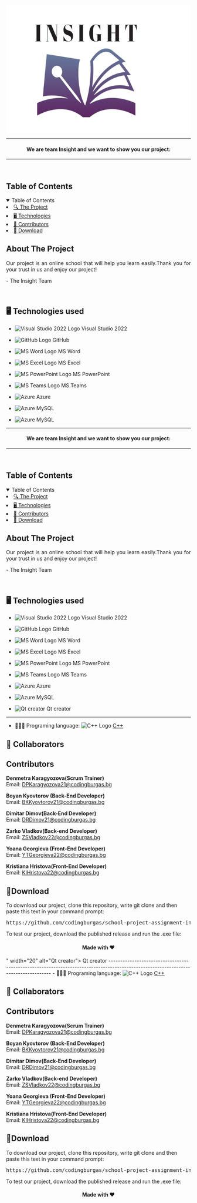 <p align="center">
     <img align="center" src="./Resources/Images/Insight-logo.png" alt="Insight logo" width="550", height="350">
</p>
    
    
<hr>
    <h4 align="center">We are team Insight and we want to show you our project:</h4>

<hr>


<br>
    
<!-- 📋 TABLE OF CONTENTS -->
<h2 id="table-of-contents">Table of Contents</h2>
    
<details open="open">
    <summary>Table of Contents</summary>
    <li><a href="#about-the-project"> 🔍 The Project</a></li>
    <li><a href="#used-technologies"> 🖥️ Technologies</a></li>
    <li><a href="#contributors"> 🧑 Contributors</a></li>
    <li><a href="#download">   🚀 Download</a></li>
</details>

<!-- 🔍ABOUT THE PROJECT -->
<h2 id="about-the-project">About The Project</h2>
    
<p align ="justify">
    Our project is an online school that will help you learn easily.Thank you for your trust in us and enjoy our project!
</p>
<p> - The Insight Team </p>
    
<br>              
    
</details>
    
</td></tr></table>
<p></p>
    
    
## 🖥️ Technologies used <a name="technologies"></a>
- <img src="https://upload.wikimedia.org/wikipedia/commons/thumb/2/2c/Visual_Studio_Icon_2022.svg/1200px-Visual_Studio_Icon_2022.svg.png" width="20" alt="Visual Studio 2022 Logo"> Visual Studio 2022
- <img src="https://github.githubassets.com/images/modules/logos_page/GitHub-Mark.png" width="20" alt="GitHub Logo"> GitHub
- <img src="https://upload.wikimedia.org/wikipedia/commons/thumb/f/fd/Microsoft_Office_Word_%282019%E2%80%93present%29.svg/2203px-Microsoft_Office_Word_%282019%E2%80%93present%29.svg.png" width="20" alt="MS Word Logo"> MS Word
- <img src="https://upload.wikimedia.org/wikipedia/commons/thumb/3/34/Microsoft_Office_Excel_%282019%E2%80%93present%29.svg/2203px-Microsoft_Office_Excel_%282019%E2%80%93present%29.svg.png" width="20" alt="MS Excel Logo"> MS Excel
- <img src="https://upload.wikimedia.org/wikipedia/commons/3/3b/Microsoft_PowerPoint_Logo.png" width="20" alt="MS PowerPoint Logo"> MS PowerPoint
- <img src="https://upload.wikimedia.org/wikipedia/commons/thumb/c/c9/Microsoft_Office_Teams_%282018%E2%80%93present%29.svg/2203px-Microsoft_Office_Teams_%282018%E2%80%93present%29.svg.png" width="20" alt="MS Teams Logo"> MS Teams

- <img src="https://arunpotti.files.wordpress.com/2021/12/microsoft_azure.svg_.png" width="20" alt="Azure"> Azure
- <img src="https://cdn-icons-png.flaticon.com/512/5968/5968313.png" width="20" alt="Azure"> MySQL

- <img src="https://variwiki.com/images/archive/4/4e/20211220183943%21Qt_logo.png" width="20" alt="Azure"> MySQL

</p>
    
    
<hr>
    <h4 align="center">We are team Insight and we want to show you our project:</h4>

<hr>


<br>
    
<!-- 📋 TABLE OF CONTENTS -->
<h2 id="table-of-contents">Table of Contents</h2>
    
<details open="open">
    <summary>Table of Contents</summary>
    <li><a href="#about-the-project"> 🔍 The Project</a></li>
    <li><a href="#used-technologies"> 🖥️ Technologies</a></li>
    <li><a href="#contributors"> 🧑 Contributors</a></li>
    <li><a href="#download">   🚀 Download</a></li>
</details>

<!-- 🔍ABOUT THE PROJECT -->
<h2 id="about-the-project">About The Project</h2>
    
<p align ="justify">
    Our project is an online school that will help you learn easily.Thank you for your trust in us and enjoy our project!
</p>
<p> - The Insight Team </p>
    
<br>              
    
</details>
    
</td></tr></table>
<p></p>
    
    
## 🖥️ Technologies used <a name="technologies"></a>
- <img src="https://upload.wikimedia.org/wikipedia/commons/thumb/2/2c/Visual_Studio_Icon_2022.svg/1200px-Visual_Studio_Icon_2022.svg.png" width="20" alt="Visual Studio 2022 Logo"> Visual Studio 2022
- <img src="https://github.githubassets.com/images/modules/logos_page/GitHub-Mark.png" width="20" alt="GitHub Logo"> GitHub
- <img src="https://upload.wikimedia.org/wikipedia/commons/thumb/f/fd/Microsoft_Office_Word_%282019%E2%80%93present%29.svg/2203px-Microsoft_Office_Word_%282019%E2%80%93present%29.svg.png" width="20" alt="MS Word Logo"> MS Word
- <img src="https://upload.wikimedia.org/wikipedia/commons/thumb/3/34/Microsoft_Office_Excel_%282019%E2%80%93present%29.svg/2203px-Microsoft_Office_Excel_%282019%E2%80%93present%29.svg.png" width="20" alt="MS Excel Logo"> MS Excel
- <img src="https://upload.wikimedia.org/wikipedia/commons/3/3b/Microsoft_PowerPoint_Logo.png" width="20" alt="MS PowerPoint Logo"> MS PowerPoint
- <img src="https://upload.wikimedia.org/wikipedia/commons/thumb/c/c9/Microsoft_Office_Teams_%282018%E2%80%93present%29.svg/2203px-Microsoft_Office_Teams_%282018%E2%80%93present%29.svg.png" width="20" alt="MS Teams Logo"> MS Teams

- <img src="https://arunpotti.files.wordpress.com/2021/12/microsoft_azure.svg_.png" width="20" alt="Azure"> Azure
- <img src="https://cdn-icons-png.flaticon.com/512/5968/5968313.png" width="20" alt="Azure"> MySQL

- <img src="https://upload.wikimedia.org/wikipedia/commons/thumb/8/81/Qt_logo_neon_2022.svg/1200px-Qt_logo_neon_2022.svg.png" width="20" alt="Qt creator"> Qt creator
-----------------------------------------------------------------------------------------------------------------------------------
- 👩🏻‍💻 Programing language: <img src="https://brandslogos.com/wp-content/uploads/thumbs/c-logo-vector.svg" width="20" alt="C++ Logo"> <a href="https://cplusplus.com/">C++</a>
    
    
    
## 🧑 Collaborators <a name="collaborators"></a>
<h2 id="contributors">Contributors</h2>
    
<p>
    
    
<b>Denmetra Karagyozova(Scrum Trainer)</b> <br>
    Email: <a>DPKaragyozova21@codingburgas.bg</a> <br>
    
<b>Boyan Kyovtorov (Back-End Developer)</b> <br>
    Email: <a>BKKyovtorov21@codingburgas.bg</a> <br>
    
<b>Dimitar Dimov(Back-End Developer)</b> <br>
    Email: <a>DRDimov21@codingburgas.bg</a> <br>

<b>Zarko Vladkov(Back-end Developer)</b> <br>
Email: <a>ZSVladkov22@codingburgas.bg</a> <br>

<b>Yoana Georgieva (Front-End Developer)</b> <br>
Email: <a>YTGeorgieva22@codingburgas.bg</a> <br>

<b>Kristiana Hristova(Front-End Developer)</b> <br>
Email: <a>KIHristova22@codingburgas.bg</a> <br>

</p>
    
<h2 id="download">🚀Download</h2>
    
<p>To download our project, clone this repository, write git clone and then paste this text in your command prompt:</p>
    
<pre>https://github.com/codingburgas/school-project-assignment-insight.git</pre>

<p>To test our project, download the published release and run the .exe file:</p>

<h4 align="center"> Made with ❤️ </h4>" width="20" alt="Qt creator"> Qt creator
-----------------------------------------------------------------------------------------------------------------------------------
- 👩🏻‍💻 Programing language: <img src="https://brandslogos.com/wp-content/uploads/thumbs/c-logo-vector.svg" width="20" alt="C++ Logo"> <a href="https://cplusplus.com/">C++</a>
    
    
    
## 🧑 Collaborators <a name="collaborators"></a>
<h2 id="contributors">Contributors</h2>
    
<p>
    
    
<b>Denmetra Karagyozova(Scrum Trainer)</b> <br>
    Email: <a>DPKaragyozova21@codingburgas.bg</a> <br>
    
<b>Boyan Kyovtorov (Back-End Developer)</b> <br>
    Email: <a>BKKyovtorov21@codingburgas.bg</a> <br>
    
<b>Dimitar Dimov(Back-End Developer)</b> <br>
    Email: <a>DRDimov21@codingburgas.bg</a> <br>

<b>Zarko Vladkov(Back-end Developer)</b> <br>
Email: <a>ZSVladkov22@codingburgas.bg</a> <br>

<b>Yoana Georgieva (Front-End Developer)</b> <br>
Email: <a>YTGeorgieva22@codingburgas.bg</a> <br>

<b>Kristiana Hristova(Front-End Developer)</b> <br>
Email: <a>KIHristova22@codingburgas.bg</a> <br>

</p>
    
<h2 id="download">🚀Download</h2>
    
<p>To download our project, clone this repository, write git clone and then paste this text in your command prompt:</p>
    
<pre>https://github.com/codingburgas/school-project-assignment-insight.git</pre>

<p>To test our project, download the published release and run the .exe file:</p>

<h4 align="center"> Made with ❤️ </h4>
